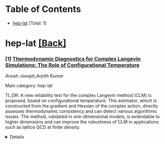<div id=toc></div>

# Table of Contents

- [hep-lat](#hep-lat) [Total: 1]


<div id='hep-lat'></div>

# hep-lat [[Back]](#toc)

### [1] [Thermodynamic Diagnostics for Complex Langevin Simulations: The Role of Configurational Temperature](https://arxiv.org/abs/2509.08287)
*Anosh Joseph,Arpith Kumar*

Main category: hep-lat

TL;DR: A new reliability test for the complex Langevin method (CLM) is proposed, based on configurational temperature. This estimator, which is constructed from the gradient and Hessian of the complex action, directly assesses thermodynamic consistency and can detect various algorithmic issues. The method, validated in one-dimensional models, is extendable to higher dimensions and can improve the robustness of CLM in applications such as lattice QCD at finite density.


<details>
  <summary>Details</summary>
Motivation: The motivation is to address the potential convergence to incorrect results in the complex Langevin method (CLM) despite apparent stability, by proposing a more direct and physically interpretable reliability test that probes thermodynamic consistency.

Method: The method involves constructing a configurational temperature estimator from the gradient and Hessian of the complex action, which is then used to check the thermodynamic consistency of the CLM. One-dimensional PT-symmetric models are utilized as a benchmark to validate the precision of the estimator.

Result: The configurational temperature estimator is shown to reproduce the input temperature with high precision and is sensitive enough to detect algorithmic errors, step-size artifacts, and incomplete thermalization. It is also suggested that the method is applicable to higher-dimensional theories and can be integrated into a hybrid diagnostic framework.

Conclusion: The conclusion is that the configurational temperature can serve as a valuable and complementary tool for diagnosing the reliability of the CLM, enhancing its robustness across a range of applications, including future studies of lattice QCD at finite density.

Abstract: The complex Langevin method (CLM) is a promising approach to tackle the sign
problem in quantum field theories with complex actions. However, it can
converge to incorrect results even when simulations appear stable, thus
underscoring the need for robust diagnostics. Existing criteria, such as
monitoring the drift distribution or the Langevin-time operator, are valuable,
but they remain indirect. In this work, we propose a complementary reliability
test based on the configurational temperature. It is constructed from the
gradient and Hessian of the complex action. Unlike drift-based checks, this
estimator directly probes thermodynamic consistency and thus offers a
physically interpretable cross-check of CLM dynamics. To demonstrate that the
estimator reproduces the input temperature with high precision, we use
one-dimensional PT-symmetric models as a controlled benchmark. We show that the
estimator also sensitively detects algorithmic errors, step-size artifacts, and
incomplete thermalization. While tested in low-dimensional systems, the method
is readily extensible to higher-dimensional scalar and gauge theories, where
scalable approximations make its implementation practical. Since temperature is
tied to the bare coupling in many lattice theories, configurational monitoring
can also serve as an independent check on coupling-dependent observables. Our
results suggest that configurational temperature can be integrated into a
hybrid diagnostic framework, thus enhancing the robustness of CLM across a wide
range of applications, including future studies of lattice QCD at finite
density.

</details>

